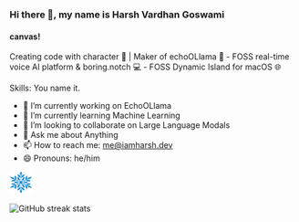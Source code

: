 ### Hi there 👋, my name is Harsh Vardhan Goswami
#### canvas!
Creating code with character 🎨 | Maker of echoOLlama 🦙 - FOSS real-time voice AI platform & boring.notch 💻 - FOSS Dynamic Island for macOS 🌐

Skills: You name it.

- 🔭 I’m currently working on EchoOLlama 
- 🌱 I’m currently learning Machine Learning 
- 👯 I’m looking to collaborate on Large Language Modals 
- 💬 Ask me about Anything 
- 📫 How to reach me: me@iamharsh.dev 
- 😄 Pronouns: he/him 

<a href='https://archiveprogram.github.com/'><img src='https://raw.githubusercontent.com/acervenky/animated-github-badges/master/assets/acbadge.gif' width='40' height='40'></a> 

![GitHub streak stats](https://streak-stats.demolab.com/?user=iamharsh.dev)  

